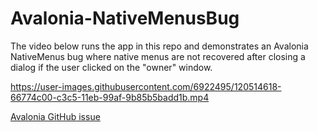 # Avalonia-NativeMenusBug
The video below runs the app in this repo and demonstrates an Avalonia NativeMenus bug where native menus are not recovered after closing a dialog if the user clicked on the "owner" window.


https://user-images.githubusercontent.com/6922495/120514618-66774c00-c3c5-11eb-99af-9b85b5badd1b.mp4

[Avalonia GitHub issue](https://github.com/AvaloniaUI/Avalonia/issues/6007)
